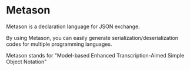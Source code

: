 # Metason

Metason is a declaration language for JSON exchange.

By using Metason, you can easily generate serialization/deserialization codes for multiple programming languages.

Metason stands for "Model-based Enhanced Transcription-Aimed Simple Object Notation"
